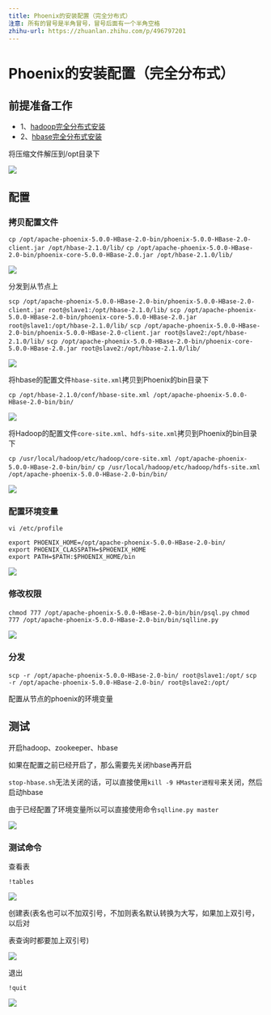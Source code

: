 ```yaml
---
title: Phoenix的安装配置（完全分布式）
注意: 所有的冒号是半角冒号，冒号后面有一个半角空格
zhihu-url: https://zhuanlan.zhihu.com/p/496797201
---
```

# Phoenix的安装配置（完全分布式）

## 前提准备工作

* 1、[hadoop完全分布式安装](https://zhuanlan.zhihu.com/p/491287061)
* 2、[hbase完全分布式安装](https://zhuanlan.zhihu.com/p/496108543)

将压缩文件解压到/opt目录下

![](http://www.droliz.cn/markdown_img/Pasted%20image%2020220411102223.png)

## 配置

### 拷贝配置文件

`cp /opt/apache-phoenix-5.0.0-HBase-2.0-bin/phoenix-5.0.0-HBase-2.0-client.jar /opt/hbase-2.1.0/lib/`
`cp /opt/apache-phoenix-5.0.0-HBase-2.0-bin/phoenix-core-5.0.0-HBase-2.0.jar /opt/hbase-2.1.0/lib/`

![](http://www.droliz.cn/markdown_img/Pasted%20image%2020220411102830.png)

分发到从节点上

`scp /opt/apache-phoenix-5.0.0-HBase-2.0-bin/phoenix-5.0.0-HBase-2.0-client.jar root@slave1:/opt/hbase-2.1.0/lib/`
`scp /opt/apache-phoenix-5.0.0-HBase-2.0-bin/phoenix-core-5.0.0-HBase-2.0.jar root@slave1:/opt/hbase-2.1.0/lib/`
`scp /opt/apache-phoenix-5.0.0-HBase-2.0-bin/phoenix-5.0.0-HBase-2.0-client.jar root@slave2:/opt/hbase-2.1.0/lib/`
`scp /opt/apache-phoenix-5.0.0-HBase-2.0-bin/phoenix-core-5.0.0-HBase-2.0.jar root@slave2:/opt/hbase-2.1.0/lib/`

![](http://www.droliz.cn/markdown_img/Pasted%20image%2020220411103326.png)


将hbase的配置文件`hbase-site.xml`拷贝到Phoenix的bin目录下

`cp /opt/hbase-2.1.0/conf/hbase-site.xml /opt/apache-phoenix-5.0.0-HBase-2.0-bin/bin/`

![](http://www.droliz.cn/markdown_img/Pasted%20image%2020220411103741.png)

将Hadoop的配置文件`core-site.xml、hdfs-site.xml`拷贝到Phoenix的bin目录下

`cp /usr/local/hadoop/etc/hadoop/core-site.xml /opt/apache-phoenix-5.0.0-HBase-2.0-bin/bin/`
`cp /usr/local/hadoop/etc/hadoop/hdfs-site.xml /opt/apache-phoenix-5.0.0-HBase-2.0-bin/bin/`

![](http://www.droliz.cn/markdown_img/Pasted%20image%2020220411103922.png)

### 配置环境变量

`vi /etc/profile`

```
export PHOENIX_HOME=/opt/apache-phoenix-5.0.0-HBase-2.0-bin/
export PHOENIX_CLASSPATH=$PHOENIX_HOME
export PATH=$PATH:$PHOENIX_HOME/bin

```

![](http://www.droliz.cn/markdown_img/Pasted%20image%2020220411114644.png)

### 修改权限

`chmod 777 /opt/apache-phoenix-5.0.0-HBase-2.0-bin/bin/psql.py`
``chmod 777 /opt/apache-phoenix-5.0.0-HBase-2.0-bin/bin/sqlline.py``

![](http://www.droliz.cn/markdown_img/Pasted%20image%2020220411104541.png)

### 分发

`scp -r /opt/apache-phoenix-5.0.0-HBase-2.0-bin/ root@slave1:/opt/`
`scp -r /opt/apache-phoenix-5.0.0-HBase-2.0-bin/ root@slave2:/opt/`

配置从节点的phoenix的环境变量


## 测试
开启hadoop、zookeeper、hbase

如果在配置之前已经开启了，那么需要先关闭hbase再开启

`stop-hbase.sh`无法关闭的话，可以直接使用`kill -9 HMaster进程号`来关闭，然后启动hbase

由于已经配置了环境变量所以可以直接使用命令`sqlline.py master`

![](http://www.droliz.cn/markdown_img/Pasted%20image%2020220411185153.png)

### 测试命令

查看表
```
!tables
```

![](http://www.droliz.cn/markdown_img/Pasted%20image%2020220411174538.png)

创建表(表名也可以不加双引号，不加则表名默认转换为大写，如果加上双引号，以后对

表查询时都要加上双引号)

![](http://www.droliz.cn/markdown_img/Pasted%20image%2020220411175205.png)

退出
```
!quit
```

![](http://www.droliz.cn/markdown_img/Pasted%20image%2020220411175249.png)